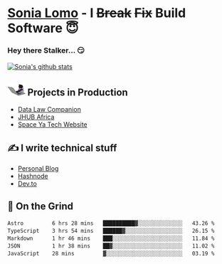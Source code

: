# [Sonia Lomo](https://sonylomo.github.io/) - I ~~Break~~ ~~Fix~~ Build Software 😇
### Hey there Stalker... 😏 

<a href="https://github.com/sonylomo/github-readme-stats">
  <img align="center" src="https://media.giphy.com/media/lU05nFSW6Y2A/giphy.gif" alt="Sonia's github stats" />
</a>

## <img src="assets/devcat.gif" width="40"> Projects in Production
- [Data Law Companion](https://datalawcompanion.org/)
- [JHUB Africa](https://jhubafrica.com/)
- [Space Ya Tech Website](https://www.spaceyatech.com/)

## ✍️ I write technical stuff
- [Personal Blog](https://sonylomo-github-io.vercel.app/blog)
- [Hashnode](https://sonylomo.hashnode.dev/)
- [Dev.to](https://dev.to/sonylomo)

## 🤡 On the Grind
<!--START_SECTION:waka-->

```txt
Astro         6 hrs 28 mins   ██████████▓░░░░░░░░░░░░░░   43.26 %
TypeScript    3 hrs 54 mins   ██████▓░░░░░░░░░░░░░░░░░░   26.15 %
Markdown      1 hr 46 mins    ███░░░░░░░░░░░░░░░░░░░░░░   11.84 %
JSON          1 hr 38 mins    ██▓░░░░░░░░░░░░░░░░░░░░░░   11.02 %
JavaScript    28 mins         ▓░░░░░░░░░░░░░░░░░░░░░░░░   03.19 %
```

<!--END_SECTION:waka-->
